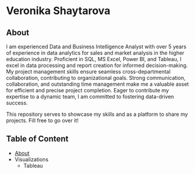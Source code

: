 # Veronika Shaytarova
## About

I am experienced Data and Business Intelligence Analyst with over 5 years of experience in data analytics for sales and market analysis in the higher education industry.
Proficient in SQL, MS Excel, Power BI, and Tableau, I excel in data processing and report creation for informed decision-making. My project management skills ensure seamless cross-departmental collaboration, contributing to organizational goals. Strong communication, collaboration, and outstanding time management make me a valuable asset for efficient and precise project completion. Eager to contribute my expertise to a dynamic team, I am committed to fostering data-driven success.

This repository serves to showcase my skills and as a platform to share my projects. Fill free to go over it!

## Table of Content
- [About](https://github.com/vshaytarova/analystprojects/tree/main?tab=readme-ov-file#about)
- Visualizations
  - Tableau
